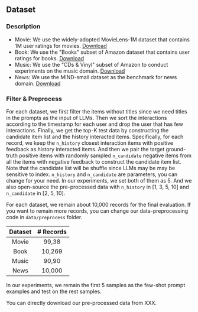 ## Dataset

### Description

+ Movie: We use the widely-adopted MovieLens-1M dataset  that contains 1M user ratings for movies. [Download](https://grouplens.org/datasets/movielens/1m/)
+ Book: We use the "Books" subset of Amazon dataset that contains user ratings for books. [Download](http://jmcauley.ucsd.edu/data/amazon/}{http://jmcauley.ucsd.edu/data/amazon/)
+ Music: We use the "CDs \& Vinyl" subset of Amazon to conduct experiments on the music domain. [Download](http://jmcauley.ucsd.edu/data/amazon/}{http://jmcauley.ucsd.edu/data/amazon/)
+ News: We use the MIND-small dataset as the benchmark for news domain. [Download](https://msnews.github.io/)

### Filter & Preprocess

For each dataset, we first filter the items without titles since we need titles in the prompts as the input of LLMs. Then we sort the interactions according to the timestamp for each user and drop the user that has few interactions. Finally, we get the top-K test data by constructing the candidate item list and the history interacted items. Specifically, for each record, we keep the ``n_history`` closest interaction items with positive feedback as history interacted items. And then we pair the target ground-truth positive items with randomly sampled ``n_candidate`` negative items from all the items with negative feedback to construct the candidate item list. Note that the candidate list will be shuffle since LLMs may be may be sensitive to index. ``n_history`` and ``n_candidate`` are parameters, you can change for your need. In our experiments, we set both of them as 5. And we also open-source the pre-processed data with ``n_history`` in [1, 3, 5, 10] and  ``n_candidate`` in [2, 5, 10].

For each dataset, we remain about 10,000 records for the final evaluation. If you want to remain more records, you can change our data-preprocessing code in ``data/preprocess`` folder. 

| Dataset | # Records |
| :-----: | :-----: |
|  Movie  |  99,38  |
|  Book   | 10,269  |
|  Music  |  90,90  |
|  News   | 10,000  |

In our experiments, we remain the first 5 samples as the few-shot prompt examples and test on the rest samples.

You can directly download our pre-processed data from XXX.




